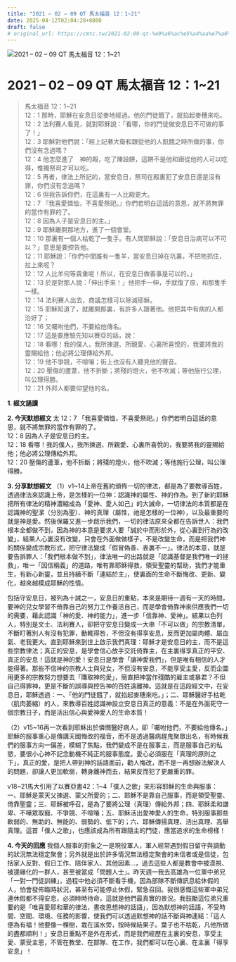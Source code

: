 ```yaml
---
title: "2021 – 02 – 09 QT 馬太福音 12：1~21"
date: 2025-04-12T02:04:28+0800
draft: false
# original_url: https://cmtc.tw/2021-02-09-qt-%e9%a6%ac%e5%a4%aa%e7%a6%8f%e9%9f%b3-12%ef%bc%9a121
---
```


![2021 – 02 – 09 QT 馬太福音 12：1\~21](/images/qt.jpg   "2021 – 02 – 09 QT 馬太福音 12：1\~21")

# 2021 – 02 – 09 QT 馬太福音 12：1\~21

> 馬太福音 12：1\~21  
> 12：1 那時，耶穌在安息日從麥地經過。他的門徒餓了，就掐起麥穗來吃。  
> 12：2 法利賽人看見，就對耶穌說：「看哪，你的門徒做安息日不可做的事了！」  
> 12：3 耶穌對他們說：「經上記著大衛和跟從他的人飢餓之時所做的事，你們沒有念過嗎？  
> 12：4 他怎麼進了　神的殿，吃了陳設餅，這餅不是他和跟從他的人可以吃得，惟獨祭司才可以吃。  
> 12：5 再者，律法上所記的，當安息日，祭司在殿裏犯了安息日還是沒有罪，你們沒有念過嗎？  
> 12：6 但我告訴你們，在這裏有一人比殿更大。  
> 12：7 『我喜愛憐恤，不喜愛祭祀。』你們若明白這話的意思，就不將無罪的當作有罪的了。  
> 12：8 因為人子是安息日的主。」  
> 12：9 耶穌離開那地方，進了一個會堂。  
> 12：10 那裏有一個人枯乾了一隻手。有人問耶穌說：「安息日治病可以不可以？」意思是要控告他。  
> 12：11 耶穌說：「你們中間誰有一隻羊，當安息日掉在坑裏，不把牠抓住，拉上來呢？  
> 12：12 人比羊何等貴重呢！所以，在安息日做善事是可以的。」  
> 12：13 於是對那人說：「伸出手來！」他把手一伸，手就復了原，和那隻手一樣。  
> 12：14 法利賽人出去，商議怎樣可以除滅耶穌。  
> 12：15 耶穌知道了，就離開那裏，有許多人跟著他。他把其中有病的人都治好了；  
> 12：16 又囑咐他們，不要給他傳名。  
> 12：17 這是要應驗先知以賽亞的話，說：  
> 12：18 看哪！我的僕人，我所揀選、所親愛、心裏所喜悅的，我要將我的靈賜給他；他必將公理傳給外邦。  
> 12：19 他不爭競，不喧嚷；街上也沒有人聽見他的聲音。  
> 12：20 壓傷的蘆葦，他不折斷；將殘的燈火，他不吹滅；等他施行公理，叫公理得勝。  
> 12：21 外邦人都要仰望他的名。

**1. 經文誦讀**

**2.  今天默想經文**
太 12：7 「我喜愛憐恤，不喜愛祭祀。」你們若明白這話的意思，就不將無罪的當作有罪的了。  
12：8 因為人子是安息日的主。  
12：18 看哪！我的僕人，我所揀選、所親愛、心裏所喜悅的，我要將我的靈賜給他；他必將公理傳給外邦。  
12：20 壓傷的蘆葦，他不折斷；將殘的燈火，他不吹滅；等他施行公理，叫公理得勝。

**3. 分享默想經文**
（1）v1\~14上帝在舊約頒佈一切的律法，都是為了要教導百姓，透過律法來認識上帝，是怎樣的一位神：認識神的屬性、神的作為。到了新約耶穌把所有律法的精神濃縮成為「愛神、愛人如己」的大誡命，一切律法的本質都是在認識神的聖潔（分別為聖）、神的真理（屬性，祂是怎樣的一位神），以及最重要的就是神是愛。然後保羅又進一步啟示我們，一切的律法原來全都在告訴世人：我們根本全都做不到，因為神的本意是要求人要「誠於中而形於外，從心裏到行為的改變」，結果人心裏沒有改變，只會在外面做做樣子，不是改變生命，而是把我們神的關係變成宗教形式，把守律法變成「假冒偽善、表裏不一」。律法的本意，就是要告訴罪人：「我們根本做不到」，律法唯一的出路就是「認識基督是我們唯一的拯救」，唯一「因信稱義」的道路，唯有靠耶穌得救，領受聖靈的幫助，我們才能重生，有新心新靈，並且持續不斷「連結於主」，使裏面的生命不斷悔改、更新、變化，越來越模成耶穌的性情。

包括守安息日，被列為十誡之一，安息日的重點，本來是期待一週有一天的時間，要神的兒女學習不倚靠自己的努力工作養活自己，而是學會倚靠神來供應我們一切的需要，藉此認識「神的愛、神的能力」，進一步「信靠神、愛神」。結果以色列人，特別是文士、法利賽人，卻把守安息日變成一大串「不可以做」的宗教清單，不斷盯著別人有沒有犯罪，動輒得咎，不但沒有得享安息，反而更加屬肉體、屬血氣、老我更大。直到耶穌來到世上啟示我們真理：耶穌才是安息日的主，而不是這些宗教律法；真正的安息，是學會信心放手交託倚靠主，在主裏得享真正的平安、真正的安息！這就是神的愛！安息日是學會「讓神愛我們」，但是唯有相信的人才能得著。那些不信神的宗教人士與兒女，不但沒有安息，不能享受主愛，反而企圖用更多的宗教努力想要去「賺取神的愛」，簡直把神當作殘酷的雇主或暴君？不但自己得罪神，更是不斷的誤導與控告神的百姓遠離神。這就是在這段經文中，在安息日，耶穌透過：一、「他的門徒餓了，就掐起麥穗來吃。」；二、耶穌醫好手枯乾（肌肉萎縮）的人，來教導百姓認識神設立安息日真正的意義：不是在外面死守一個宗教日子，而是活出信心與愛神愛人的生命本質！

（2）v15\~16再一次看到耶穌出於憐憫醫好病人，卻「囑咐他們，不要給他傳名。」耶穌的服事重心是傳講天國悔改的福音，而不是透過醫病趕鬼聚眾出名，有時候我們的服事方向一偏差，模糊了焦點，我們變成不是在服事主，而是服事自己的私慾，要很小心神不記念動機不純正的服事態度。愛心必須服在「真理的原則之下」，真正的愛，是把人帶到神的話語面前，勸人悔改，而不是一再想辦法解決人的問題，卻讓人更加軟弱，轉身離神而去，結果反而犯了更嚴重的罪。

v18\~21馬大引用了以賽亞書42：1\~4「僕人之歌」來形容耶穌的生命與服事：一、耶穌是蒙天父揀選、蒙父所愛的；二、耶穌不是靠自己服事，而是領受聖靈、倚靠聖靈；三、耶穌被呼召，是為了要將公理（真理）傳給外邦；四、耶穌柔和謙卑、不嘩眾取寵、不爭競、不喧嚷；五、耶穌活出愛神愛人的生命，特別服事那些軟弱的、無助的、無能的、弱勢的、低下的；六、耶穌傳揚真理、活出真理、高舉真理。這首「僕人之歌」，也應該成為所有跟隨主的門徒，應當追求的生命榜樣！

**4. 今天的回應**
我個人服事的對象之一是現役軍人，軍人經常遇到假日留守與調動的狀況無法穩定聚會；另外就是出於許多情況無法穩定聚會的未信者或是信徒，包括家人反對、假日工作、陪伴家人、其他因素…，過去這些人都是教會中被漠視、被邊緣化的一群人，甚至被當成「問題人士」。昨天週一我去高雄為一位軍中弟兄「一對一門徒訓練」，過程中他必須不斷看手機，因為部隊不斷傳訊息給休假的人，怕會發佈臨時狀況，甚至有可能停止休假，緊急召回。我很感慨這些軍中弟兄連休假都不得安息，必須時時待命，這就是他們最真實的景況。我鼓勵這位弟兄重要的是「唯喜愛耶和華的律法，晝夜思想神的話語」，因為默想神的話語，不受時間、空間、環境、任務的影響，使我們可以透過默想神的話不斷與神連結：「這人便為有福！他要像一棵樹，栽在溪水旁，按時候結果子。葉子也不枯乾，凡他所做的盡都順利！」安息日重點不是外在形式，而是我們經歷在主裏的安息，享受主愛、蒙受主恩，不管在教堂、在部隊、在工作，我們都可以在心裏、在主裏「得享安息」！

